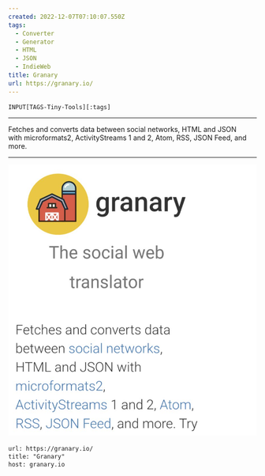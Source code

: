 ```yaml
---
created: 2022-12-07T07:10:07.550Z
tags: 
  - Converter
  - Generator
  - HTML
  - JSON
  - IndieWeb
title: Granary
url: https://granary.io/
---
```

```meta-bind
INPUT[TAGS-Tiny-Tools][:tags]
```

___
Fetches and converts data between social networks, HTML and JSON with microformats2, ActivityStreams 1 and 2, Atom, RSS, JSON Feed, and more.
___

![](_attachments/granary.jpg)

```cardlink
url: https://granary.io/
title: "Granary"
host: granary.io
```
